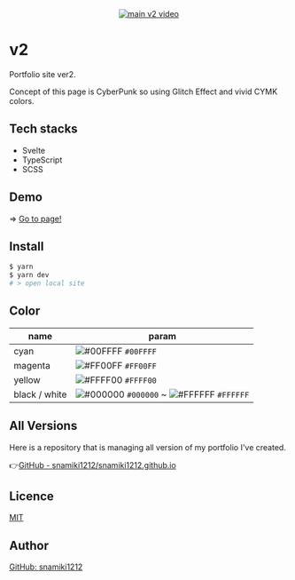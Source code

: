 <div align="center">
<a href="https://snamiki1212.github.io/v2/">
<img src="https://user-images.githubusercontent.com/26793088/107836554-73a6f700-6d52-11eb-8a3d-6a7a0cf6e383.gif" alt="main v2 video">
</a>
</div>

# v2

Portfolio site ver2.

Concept of this page is CyberPunk so using Glitch Effect and vivid CYMK colors.

## Tech stacks

- Svelte
- TypeScript
- SCSS

## Demo

=> [Go to page!](https://snamiki1212.github.io/v2/)

## Install

```zsh
$ yarn
$ yarn dev
# > open local site
```

## Color

| name          | param                                                                                                                                   |
| ------------- | --------------------------------------------------------------------------------------------------------------------------------------- |
| cyan          | ![#00FFFF](https://via.placeholder.com/10/00FFFF?text=+) `#00FFFF`                                                                      |
| magenta       | ![#FF00FF](https://via.placeholder.com/10/FF00FF?text=+) `#FF00FF`                                                                      |
| yellow        | ![#FFFF00](https://via.placeholder.com/10/FFFF00?text=+) `#FFFF00`                                                                      |
| black / white | ![#000000](https://via.placeholder.com/10/000000?text=+) `#000000` ~ ![#FFFFFF](https://via.placeholder.com/10/FFFFFF?text=+) `#FFFFFF` |

## All Versions

Here is a repository that is managing all version of my portfolio I've created.

👉[GitHub - snamiki1212/snamiki1212.github.io](https://github.com/snamiki1212/snamiki1212.github.io)

## Licence

[MIT](https://github.com/snamiki1212/v2/blob/master/LICENSE)

## Author

[GitHub: snamiki1212](https://github.com/snamiki1212)
